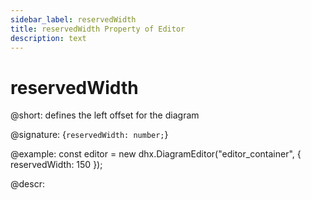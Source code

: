 ```yaml
---
sidebar_label: reservedWidth
title: reservedWidth Property of Editor
description: text
---
```


# reservedWidth

@short: defines the left offset for the diagram

@signature: {`reservedWidth: number;`}

@example:
const editor = new dhx.DiagramEditor("editor_container", {
    reservedWidth: 150
});

@descr:
